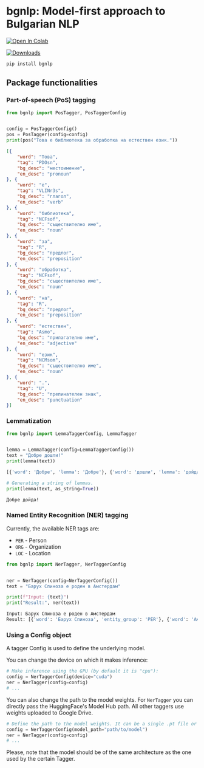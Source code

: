 # **bgnlp**: Model-first approach to Bulgarian NLP
<a href="https://colab.research.google.com/drive/1etvcxad0f754pjSdjremDftq16o_oMTh?usp=sharing"><img src="https://camo.githubusercontent.com/84f0493939e0c4de4e6dbe113251b4bfb5353e57134ffd9fcab6b8714514d4d1/68747470733a2f2f636f6c61622e72657365617263682e676f6f676c652e636f6d2f6173736574732f636f6c61622d62616467652e737667" alt="Open In Colab" data-canonical-src="https://colab.research.google.com/assets/colab-badge.svg" style="max-width: 100%;"></a>

[![Downloads](https://static.pepy.tech/personalized-badge/bgnlp?period=total&units=international_system&left_color=grey&right_color=blue&left_text=pip%20downloads)](https://pypi.org/project/bgnlp/)

```sh
pip install bgnlp
```

## Package functionalities

### Part-of-speech (PoS) tagging

```python
from bgnlp import PosTagger, PosTaggerConfig


config = PosTaggerConfig()
pos = PosTagger(config=config)
print(pos("Това е библиотека за обработка на естествен език."))
```

```json
[{
    "word": "Това",
    "tag": "PDOsn",
    "bg_desc": "местоимение",
    "en_desc": "pronoun"
}, {
    "word": "е",
    "tag": "VLINr3s",
    "bg_desc": "глагол",
    "en_desc": "verb"
}, {
    "word": "библиотека",
    "tag": "NCFsof",
    "bg_desc": "съществително име",
    "en_desc": "noun"
}, {
    "word": "за",
    "tag": "R",
    "bg_desc": "предлог",
    "en_desc": "preposition"
}, {
    "word": "обработка",
    "tag": "NCFsof",
    "bg_desc": "съществително име",
    "en_desc": "noun"
}, {
    "word": "на",
    "tag": "R",
    "bg_desc": "предлог",
    "en_desc": "preposition"
}, {
    "word": "естествен",
    "tag": "Asmo",
    "bg_desc": "прилагателно име",
    "en_desc": "adjective"
}, {
    "word": "език",
    "tag": "NCMsom",
    "bg_desc": "съществително име",
    "en_desc": "noun"
}, {
    "word": ".",
    "tag": "U",
    "bg_desc": "препинателен знак",
    "en_desc": "punctuation"
}]
```

### Lemmatization

```python
from bgnlp import LemmaTaggerConfig, LemmaTagger


lemma = LemmaTagger(config=LemmaTaggerConfig())
text = "Добре дошли!"
print(lemma(text))
```

```bash
[{'word': 'Добре', 'lemma': 'Добре'}, {'word': 'дошли', 'lemma': 'дойда'}, {'word': '!', 'lemma': '!'}]
```

```python
# Generating a string of lemmas.
print(lemma(text, as_string=True))
```

```bash
Добре дойда!
```

### Named Entity Recognition (NER) tagging

Currently, the available NER tags are:
- `PER` - Person
- `ORG` - Organization
- `LOC` - Location

```python
from bgnlp import NerTagger, NerTaggerConfig


ner = NerTagger(config=NerTaggerConfig())
text = "Барух Спиноза е роден в Амстердам"

print(f"Input: {text}")
print("Result:", ner(text))
```

```bash
Input: Барух Спиноза е роден в Амстердам
Result: [{'word': 'Барух Спиноза', 'entity_group': 'PER'}, {'word': 'Амстердам', 'entity_group': 'LOC'}]
```


### Using a Config object
A tagger Config is used to define the underlying model. 

You can change the device on which it makes inference:
```python
# Make inference using the GPU (by default it is "cpu"):
config = NerTaggerConfig(device="cuda")
ner = NerTagger(config=config)
# ...
```

You can also change the path to the model weights. For `NerTagger` you can directly pass the HuggingFace's Model Hub path. All other taggers use weights uploaded to Google Drive.
```python
# Define the path to the model weights. It can be a single .pt file or a path to HuggingFace's Model Hub (only for NerTagger).
config = NerTaggerConfig(model_path="path/to/model")
ner = NerTagger(config=config)
# ...
```
Please, note that the model should be of the same architecture as the one used by the certain Tagger.
